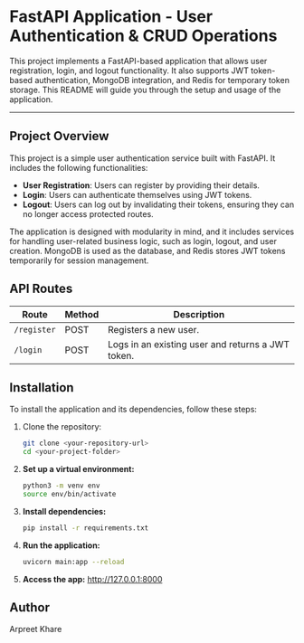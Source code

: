 # FastAPI Application - User Authentication & CRUD Operations

This project implements a FastAPI-based application that allows user registration, login, and logout functionality. It also supports JWT token-based authentication, MongoDB integration, and Redis for temporary token storage. This README will guide you through the setup and usage of the application.

---

## Project Overview

This project is a simple user authentication service built with FastAPI. It includes the following functionalities:

- **User Registration**: Users can register by providing their details.
- **Login**: Users can authenticate themselves using JWT tokens.
- **Logout**: Users can log out by invalidating their tokens, ensuring they can no longer access protected routes.

The application is designed with modularity in mind, and it includes services for handling user-related business logic, such as login, logout, and user creation. MongoDB is used as the database, and Redis stores JWT tokens temporarily for session management.


## API Routes

| **Route**            | **Method** | **Description**                                             |
|----------------------|------------|-------------------------------------------------------------|
| `/register`          | POST       | Registers a new user.                                       | 
| `/login`             | POST       | Logs in an existing user and returns a JWT token.           | |`/logout`             | POST       | Logs out the authenticated user by invalidating their token.|



## Installation

To install the application and its dependencies, follow these steps:

1. Clone the repository:
   ```bash
   git clone <your-repository-url>
   cd <your-project-folder>

2. **Set up a virtual environment:**
     ```bash
     python3 -m venv env
     source env/bin/activate
   
4. **Install dependencies:**
     ```bash
     pip install -r requirements.txt

5. **Run the application:**
      ```bash
      uvicorn main:app --reload
6. **Access the app:** 
   http://127.0.0.1:8000

## Author 
  Arpreet Khare
 
